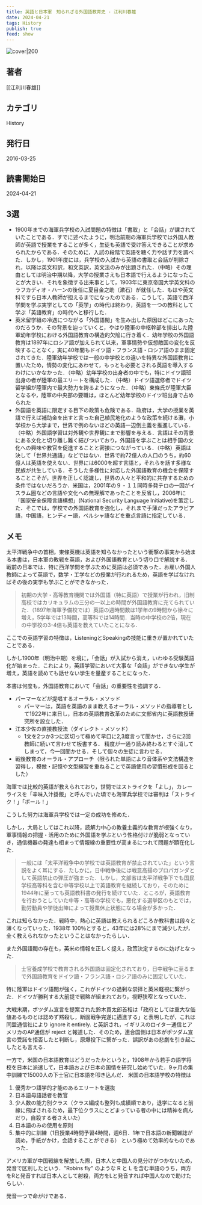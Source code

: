 ```yaml
---
title: 英語と日本軍　知られざる外国語教育史 - 江利川春雄
date: 2024-04-21
tags: History
publish: true
feed: show
---
```

![cover|200](http://books.google.com/books/content?id=QOT6DwAAQBAJ&printsec=frontcover&img=1&zoom=1&source=gbs_api)
## 著者
[[江利川春雄]]
## カテゴリ
History
## 発行日
2016-03-25
## 読書開始日
2024-04-21

## 3選
 - 1900年までの海軍兵学校の入試問題の特徴は「書取」と「会話」が課されていたことである．すでに述べたように，明治前期の海軍兵学校では外国人教師が英語で授業をすることが多く，生徒も英語で受け答えできることが求められたからである．そのために，入試の段階で英語を聴く力や話す力を調べた．しかし，1901年度には，兵学校の入試から英語の書取と会話が削除され，以降は英文和訳，和文英訳，英文法のみが出題された．（中略）その理由としては明治中期以降，大学の授業さえも日本語で行えるようになったことが大きい．それを象徴する出来事として，1903年に東京帝国大学英文科のラフカディオ・ハーンの後任に夏目金之助（漱石）が就任した．もはや英文科ですら日本人教師が担えるまでになったのである．こうして，英語で西洋学問を学ぶ実学としての「英学」の時代は終わり，英語を一つの教科として学ぶ「英語教育」の時代へと移行した．
 - 英米留学組の冷遇につながる「外国語閥」を生み出した原因はどこにあったのだろうか．その背景を辿っていくと，やはり陸軍の中枢幹部を排出した陸軍幼年学校における外国語教育の構造的欠陥に行き着く．幼年学校の外国語教育は1897年にロシア語が加えられて以来，軍事情勢や仮想敵国の変化を反映することなく，実に40年間もドイツ語・フランス語・ロシア語のまま固定されてきた．陸軍幼年学校では一般の中学校との違いを特異な外国語教育に置いたため，情勢の変化にあわせて，もっとも必要とされる英語を導入するわけにいかなかった．（中略）幼年学校の出身者の中でも，特にドイツ語班出身の者が陸軍の最エリートを構成した．（中略）ドイツ語選修者でドイツ留学組が陸軍内で最大勢力を誇るようになった．（中略）東條氏が陸軍大臣となるや，陸軍の中央部の要職は，ほとんど幼年学校のドイツ班出身で占められた
 - 外国語を英語に限定する目下の政策も危険である．政府は，大学の授業を英語で行えば補助金を出すと言った自己植民地化のような政策を続ける灘，小学校から大学まで，世界で例のないほどの英語一辺倒主義を推進している．（中略）外国語学習は対外観や世界観にまで影響を与える．言語はその背景にある文化と切り離し難く結びついており，外国語を学ぶことは相手国の文化への興味や教官を促進することと密接につながっている．（中略）英語は決して「世界共通語」などではない．世界で約72億人の人口のうち，約60億人は英語を使えない．世界には6000を超す言語と，それらを話す多様な民族が共生している．そうした多様性に対応した外国語教育の機会を保障することこそが，世界を正しく認識し，世界の人々と平和的に共存するための条件ではないだろうか．米国は，2001年の９・１１同時多発テロの一因がイスラム圏などの言語や文化への無理解であったことを反省し，2006年に「国家安全保障言語構想」(National Security Language Initiative)を策定した．そこでは，学校での外国語教育を強化し，それまで手薄だったアラビア語，中国語，ヒンディー語，ペルシャ語などを重点言語に指定している．
## メモ

太平洋戦争中の首相，東條英機は英語を知らなかったという衝撃の事実から始まる本書は，日本軍の敗戦を英語，および外国語教育という切り口で解説する．
戦前の日本では．特に西洋学問を学ぶために英語は必須であった．お雇い外国人教師によって英語で，数学・工学などの授業が行われるため，英語を学ばなければその後の実学も学ぶことができなかった．

> 初期の大学・高等教育機関では外国語（特に英語）で授業が行われ，旧制高校ではカリキュラムの三分の一以上の時間が外国語教育に充てられていた．（1897年海軍予備校では）英語の週時間数は1学年の9時間から徐々に増え，5学年では13時間，高等科では14時間．当時の中学校の2倍，現在の中学校の3-4倍も英語を教えていたことになる．

ここでの英語学習の特徴は，ListeningとSpeakingの技能に重きが置かれていたことである．

しかし1900年（明治中期）を境に，「会話」が入試から消え，いわゆる受験英語化が始まった．これにより，英語学習において大事な「会話」ができない学生が増え，英語を読めても話せない学生を量産することになった．

本書は何度も，外国語教育において「会話」の重要性を強調する．
 - パーマーなどが提唱するオーラル・メソッド
	 - パーマーは，英語を英語のまま教えるオーラル・メソッドの指導者として1922年に来日し，日本の英語教育改革のために文部省内に英語教授研究所を設立した．
 - 江本少佐の直接教授法（ダイレクト・メソッド） 
	 - 1文を2つか3つに区切って極めて早口に2,3度言って聞かせ，さらに2回教師に続いて言わせて板書する．  精度が一通り読み終わるとすぐ消してしまって，今一回聞かせる．そして個々の生徒に言わせる．
 - 戦後教育のオーラル・アプローチ（限られた単語により音体系や文法構造を習得し，模倣・記憶や文型練習を重ねることで英語使用の習慣形成を図るとした）

海軍では比較的英語が教えられており，世間ではストライクを「よし」，カレーライスを「辛味入汁掛飯」と呼んでいた頃でも海軍兵学校では審判は「ストライク！」「ボール！」

こうした努力は海軍兵学校では一定の成功を修めた．

しかし，大局としてはこれ以降，読解力中心の教養主義的な教育が根強くなり，軍事情報の把握・活用のために外国語を学ぶという性格付けが脆弱となっていき，通信機器の発達も相まって情報線の重要性が高まるにつれて問題が顕在化した．

> 一般には「太平洋戦争中の学校では英語教育が禁止されていた」という言説をよく耳にする．たしかに，日中戦争後には戦意高揚のプロパガンダとして英語禁止の弾圧が強まった．しかし，文部省は太平洋戦争下でも国民学校高等科を含む中等学校以上で英語教育を継続しており，そのために1944年に至っても英語教科書の発行を続けていた．ところが，英語教育を行おうとしていた中等・高等の学校でも，悪化する選挙区のもとでは，勤労動員や学徒出陣によって授業休止状態になる場合が多かった．

これは知らなかった．戦時中，熱心に英語は教えられるどころか教科書は段々と薄くなっていった．1938年 100％とすると，43年には28%にまで減少したが，全く教えられなかったということはなかったらしい．


また外国語閥の存在も，英米の情報を正しく捉え，政策決定するのに妨げとなった．

> 士官養成学校で教育される外国語は固定化されており，日中戦争に至るまで外国語教育をドイツ語・フランス語・ロシア語のみに固定していた．

特に陸軍はドイツ語閥が強く，これがドイツの過剰な崇拝と英米軽視に繋がった．ドイツが勝利する大前提で戦略が組まれており，視野狭窄となっていた．

大戦末期，ポツダム宣言を提案された鈴木貫太郎首相は「政府としては重大な価値あるものとは認めず黙殺し，断固戦争完遂に邁進する」と表明したが，これは同盟通信社により ignore it entirely. と英訳され，イギリスのロイター通信とアメリカのAP通信が reject と報道した．そのため，連合国側は日本がポツダム宣言の受諾を拒否したと判断し，原爆投下に繋がった．誤訳があの悲劇を引き起こしたとも言える．


一方で，米国の日本語教育はどうだったかというと，1908年から若手の語学将校を日本に派遣して，日本語および日本の国情を研究し始めていた．9ヶ月の集中訓練で15000人の下士官に日本語を叩き込んだ．
米国の日本語学校の特徴は
1. 優秀かつ語学的才能のあるエリートを選抜
2. 日本語母語話者を教官 
3. 少人数の能力別クラス（クラス編成も整列も成績順であり，退学になると前線に飛ばされるため，最下位クラスにとどまっている者の中には精神を病んだり，自殺する者さえいた） 
4. 日本語のみの使用を原則
5. 集中的に訓練（1日授業4時間予習4時間，週6日．1年で日本語の新聞雑誌が読め，手紙がかけ，会話することができる）
という極めて効率的なものであった．

アメリカ軍が中国戦線を解放した際，日本人と中国人の見分けがつかないため，発音で区別したという．"Robins fly" のような R と L を含む単語のうち，両方をRと発音すれば日本人として射殺，両方をLと発音すれば中国人なので助けたらしい．

発音一つで命がけである．








